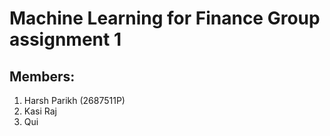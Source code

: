# Machine Learning for Finance Group assignment 1

## Members:
   1. Harsh Parikh (2687511P)
   2. Kasi Raj
   3. Qui
   
